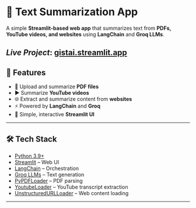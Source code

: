 # 📝 Text Summarization App

A simple **Streamlit-based web app** that summarizes text from **PDFs, YouTube videos, and websites** using **LangChain** and **Groq LLMs**.  

***Live Project***: [gistai.streamlit.app](https://gistai.streamlit.app)
---

## 🚀 Features
- 📄 Upload and summarize **PDF files**
- ▶️ Summarize **YouTube videos**
- 🌐 Extract and summarize content from **websites**
- ⚡ Powered by **LangChain** and **Groq**
- 🎨 Simple, interactive **Streamlit UI**

---

## 🛠️ Tech Stack
- [Python 3.9+](https://www.python.org/)
- [Streamlit](https://streamlit.io/) – Web UI
- [LangChain](https://www.langchain.com/) – Orchestration
- [Groq LLMs](https://groq.com/) – Text generation
- [PyPDFLoader](https://python.langchain.com/docs/integrations/document_loaders/pdf) – PDF parsing
- [YoutubeLoader](https://python.langchain.com/docs/integrations/document_loaders/youtube) – YouTube transcript extraction
- [UnstructuredURLLoader](https://python.langchain.com/docs/integrations/document_loaders/url) – Web content loading

---


